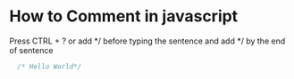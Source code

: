 # How to Comment in javascript

Press CTRL + ? or add */ before typing the sentence and add */ by the end of sentence
```javascript
  /* Hello World*/
```
